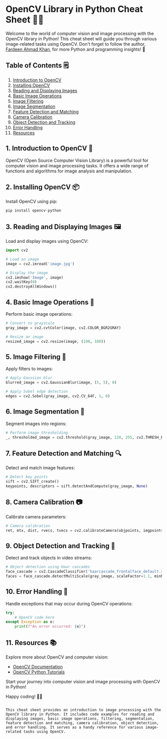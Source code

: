 # OpenCV Library in Python Cheat Sheet 🚀📸

Welcome to the world of computer vision and image processing with the OpenCV library in Python! This cheat sheet will guide you through various image-related tasks using OpenCV. Don't forget to follow the author, [Fardeen Ahmad Khan](https://github.com/I-Fardeen), for more Python and programming insights! 🙌

## Table of Contents 🗒️

1. [Introduction to OpenCV](#introduction-to-opencv)
2. [Installing OpenCV](#installing-opencv)
3. [Reading and Displaying Images](#reading-and-displaying-images)
4. [Basic Image Operations](#basic-image-operations)
5. [Image Filtering](#image-filtering)
6. [Image Segmentation](#image-segmentation)
7. [Feature Detection and Matching](#feature-detection-and-matching)
8. [Camera Calibration](#camera-calibration)
9. [Object Detection and Tracking](#object-detection-and-tracking)
10. [Error Handling](#error-handling)
11. [Resources](#resources)

## 1. Introduction to OpenCV 📸

OpenCV (Open Source Computer Vision Library) is a powerful tool for computer vision and image processing tasks. It offers a wide range of functions and algorithms for image analysis and manipulation.

## 2. Installing OpenCV 📦

Install OpenCV using pip:

```python
pip install opencv-python
```

## 3. Reading and Displaying Images 🖼️

Load and display images using OpenCV:

```python
import cv2

# Load an image
image = cv2.imread('image.jpg')

# Display the image
cv2.imshow('Image', image)
cv2.waitKey(0)
cv2.destroyAllWindows()
```

## 4. Basic Image Operations 🧰

Perform basic image operations:

```python
# Convert to grayscale
gray_image = cv2.cvtColor(image, cv2.COLOR_BGR2GRAY)

# Resize an image
resized_image = cv2.resize(image, (100, 100))
```

## 5. Image Filtering 🌟

Apply filters to images:

```python
# Apply Gaussian blur
blurred_image = cv2.GaussianBlur(image, (5, 5), 0)

# Apply Sobel edge detection
edges = cv2.Sobel(gray_image, cv2.CV_64F, 1, 0)
```

## 6. Image Segmentation 🧩

Segment images into regions:

```python
# Perform image thresholding
_, thresholded_image = cv2.threshold(gray_image, 128, 255, cv2.THRESH_BINARY)
```

## 7. Feature Detection and Matching 🔍

Detect and match image features:

```python
# Detect key points
sift = cv2.SIFT_create()
keypoints, descriptors = sift.detectAndCompute(gray_image, None)
```

## 8. Camera Calibration 📷

Calibrate camera parameters:

```python
# Camera calibration
ret, mtx, dist, rvecs, tvecs = cv2.calibrateCamera(objpoints, imgpoints, gray_image.shape[::-1], None, None)
```

## 9. Object Detection and Tracking 🎯

Detect and track objects in video streams:

```python
# Object detection using Haar cascades
face_cascade = cv2.CascadeClassifier('haarcascade_frontalface_default.xml')
faces = face_cascade.detectMultiScale(gray_image, scaleFactor=1.1, minNeighbors=5)
```

## 10. Error Handling 🐞

Handle exceptions that may occur during OpenCV operations:

```python
try:
    # OpenCV code here
except Exception as e:
    print(f"An error occurred: {e}")
```

## 11. Resources 📚

Explore more about OpenCV and computer vision:

- [OpenCV Documentation](https://docs.opencv.org/master/index.html)
- [OpenCV Python Tutorials](https://opencv-python-tutroals.readthedocs.io/en/latest/py_tutorials/py_tutorials.html)

Start your journey into computer vision and image processing with OpenCV in Python!

Happy coding! 🚀📸
```

This cheat sheet provides an introduction to image processing with the OpenCV library in Python. It includes code examples for reading and displaying images, basic image operations, filtering, segmentation, feature detection and matching, camera calibration, object detection, and error handling. It serves as a handy reference for various image-related tasks using OpenCV.
